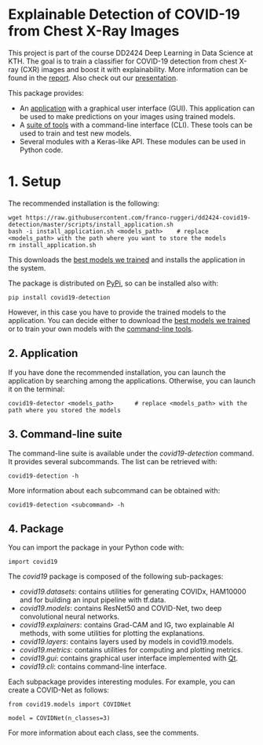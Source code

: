 # Explainable Detection of COVID-19 from Chest X-Ray Images
This project is part of the course DD2424 Deep Learning in Data Science at KTH. The goal is to train a classifier for COVID-19 detection from chest X-ray (CXR) images and boost it with explainability. More information can be found in the [report](https://github.com/franco-ruggeri/dd2424-covid19-detection/blob/master/docs/report.pdf). Also check out our [presentation](https://www.youtube.com/watch?v=c1TNhvAmddE&feature=youtu.be).

This package provides:
- An [application](#2-application) with a graphical user interface (GUI). This application can be used to make predictions on your images using trained models.
- A [suite of tools](#2-command-line-suite) with a command-line interface (CLI). These tools can be used to train and test new models.
- Several modules with a Keras-like API. These modules can be used in Python code.
  
# 1. Setup
The recommended installation is the following:
```
wget https://raw.githubusercontent.com/franco-ruggeri/dd2424-covid19-detection/master/scripts/install_application.sh
bash -i install_application.sh <models_path>    # replace <models_path> with the path where you want to store the models
rm install_application.sh
```
This downloads the [best models we trained](https://drive.google.com/drive/folders/1x7_xh1xNcuvT8j29y7pTyk_3nrFHNZd2?usp=sharing) and installs the application in the system.

The package is distributed on [PyPi](https://pypi.org/), so can be installed also with:
```
pip install covid19-detection
```
However, in this case you have to provide the trained models to the application. You can decide either to download the [best models we trained](https://drive.google.com/drive/folders/1x7_xh1xNcuvT8j29y7pTyk_3nrFHNZd2?usp=sharing) or to train your own models with the [command-line tools](3-command-line-suite).

## 2. Application
If you have done the recommended installation, you can launch the application by searching among the applications. Otherwise, you can launch it on the terminal:
```
covid19-detector <models_path>      # replace <models_path> with the path where you stored the models
```

## 3. Command-line suite
The command-line suite is available under the *covid19-detection* command. It provides several subcommands. The list can be retrieved with:
```
covid19-detection -h
```

More information about each subcommand can be obtained with:
```
covid19-detection <subcommand> -h
```

## 4. Package
You can import the package in your Python code with:
```
import covid19
```

The *covid19* package is composed of the following sub-packages:
- *covid19.datasets*: contains utilities for generating COVIDx, HAM10000 and for building an input pipeline with tf.data.
- *covid19.models*: contains ResNet50 and COVID-Net, two deep convolutional neural networks.
- *covid19.explainers*: contains Grad-CAM and IG, two explainable AI methods, with some utilities for plotting the explanations.
- *covid19.layers*: contains layers used by models in covid19.models.
- *covid19.metrics*: contains utilities for computing and plotting metrics.
- *covid19.gui*: contains graphical user interface implemented with [Qt](https://www.qt.io/).
- *covid19.cli*: contains command-line interface.

Each subpackage provides interesting modules. For example, you can create a COVID-Net as follows:
```
from covid19.models import COVIDNet

model = COVIDNet(n_classes=3)
```

For more information about each class, see the comments.